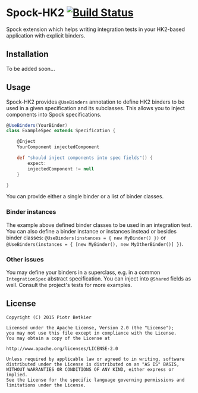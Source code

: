 # Spock-HK2 [![Build Status](https://travis-ci.org/pbetkier/spock-hk2.svg?branch=master)](https://travis-ci.org/pbetkier/spock-hk2)

Spock extension which helps writing integration tests in your HK2-based application with explicit binders.

## Installation

To be added soon...

## Usage

Spock-HK2 provides ``@UseBinders`` annotation to define HK2 binders to be used in a given specification and its subclasses. This allows you to inject components into Spock specifications.

```groovy
@UseBinders(YourBinder)
class ExampleSpec extends Specification {

    @Inject
    YourComponent injectedComponent

    def "should inject components into spec fields"() {
        expect:
        injectedComponent != null
    }

}
```

You can provide either a single binder or a list of binder classes.

### Binder instances

The example above defined binder classes to be used in an integration test. You can also define a binder instance or instances instead or besides binder classes: ``@UseBinders(instances = { new MyBinder() })`` or ``@UseBinders(instances = { [new MyBinder(), new MyOtherBinder()] })``.

### Other issues

You may define your binders in a superclass, e.g. in a common ``IntegrationSpec`` abstract specification. You can inject into ``@Shared`` fields as well. Consult the project's tests for more examples.

## License

```
Copyright (C) 2015 Piotr Betkier

Licensed under the Apache License, Version 2.0 (the "License");
you may not use this file except in compliance with the License.
You may obtain a copy of the License at

http://www.apache.org/licenses/LICENSE-2.0      

Unless required by applicable law or agreed to in writing, software
distributed under the License is distributed on an "AS IS" BASIS,
WITHOUT WARRANTIES OR CONDITIONS OF ANY KIND, either express or implied.
See the License for the specific language governing permissions and
limitations under the License.
```

